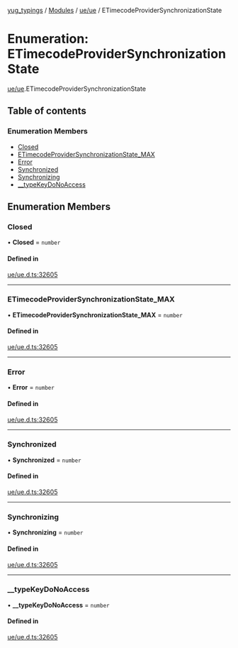 [yug_typings](../README.md) / [Modules](../modules.md) / [ue/ue](../modules/ue_ue.md) / ETimecodeProviderSynchronizationState

# Enumeration: ETimecodeProviderSynchronizationState

[ue/ue](../modules/ue_ue.md).ETimecodeProviderSynchronizationState

## Table of contents

### Enumeration Members

- [Closed](ue_ue.ETimecodeProviderSynchronizationState.md#closed)
- [ETimecodeProviderSynchronizationState\_MAX](ue_ue.ETimecodeProviderSynchronizationState.md#etimecodeprovidersynchronizationstate_max)
- [Error](ue_ue.ETimecodeProviderSynchronizationState.md#error)
- [Synchronized](ue_ue.ETimecodeProviderSynchronizationState.md#synchronized)
- [Synchronizing](ue_ue.ETimecodeProviderSynchronizationState.md#synchronizing)
- [\_\_typeKeyDoNoAccess](ue_ue.ETimecodeProviderSynchronizationState.md#__typekeydonoaccess)

## Enumeration Members

### Closed

• **Closed** = `number`

#### Defined in

[ue/ue.d.ts:32605](https://github.com/YugMetaverse/yug_typings/blob/25cad34/ue/ue.d.ts#L32605)

___

### ETimecodeProviderSynchronizationState\_MAX

• **ETimecodeProviderSynchronizationState\_MAX** = `number`

#### Defined in

[ue/ue.d.ts:32605](https://github.com/YugMetaverse/yug_typings/blob/25cad34/ue/ue.d.ts#L32605)

___

### Error

• **Error** = `number`

#### Defined in

[ue/ue.d.ts:32605](https://github.com/YugMetaverse/yug_typings/blob/25cad34/ue/ue.d.ts#L32605)

___

### Synchronized

• **Synchronized** = `number`

#### Defined in

[ue/ue.d.ts:32605](https://github.com/YugMetaverse/yug_typings/blob/25cad34/ue/ue.d.ts#L32605)

___

### Synchronizing

• **Synchronizing** = `number`

#### Defined in

[ue/ue.d.ts:32605](https://github.com/YugMetaverse/yug_typings/blob/25cad34/ue/ue.d.ts#L32605)

___

### \_\_typeKeyDoNoAccess

• **\_\_typeKeyDoNoAccess** = `number`

#### Defined in

[ue/ue.d.ts:32605](https://github.com/YugMetaverse/yug_typings/blob/25cad34/ue/ue.d.ts#L32605)
